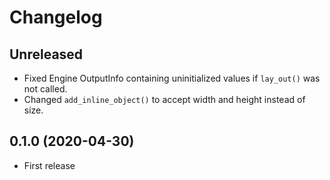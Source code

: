 # Changelog

## Unreleased

* Fixed Engine OutputInfo containing uninitialized values if `lay_out()` was not called.
* Changed `add_inline_object()` to accept width and height instead of size.

## 0.1.0 (2020-04-30)

* First release
